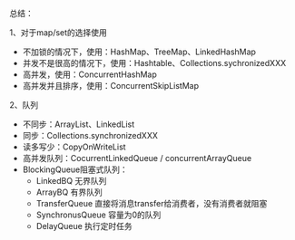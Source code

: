 总结：

1、对于map/set的选择使用

- 不加锁的情况下，使用：HashMap、TreeMap、LinkedHashMap
- 并发不是很高的情况下，使用：Hashtable、Collections.sychronizedXXX
- 高并发，使用：ConcurrentHashMap
- 高并发并且排序，使用：ConcurrentSkipListMap 

2、队列

- 不同步：ArrayList、LinkedList
- 同步：Collections.synchronizedXXX
- 读多写少：CopyOnWriteList
- 高并发队列：CocurrentLinkedQueue / concurrentArrayQueue
- BlockingQueue阻塞式队列：
    - LinkedBQ 无界队列
    - ArrayBQ 有界队列
    - TransferQueue 直接将消息transfer给消费者，没有消费者就阻塞
    - SynchronusQueue 容量为0的队列
    - DelayQueue 执行定时任务
